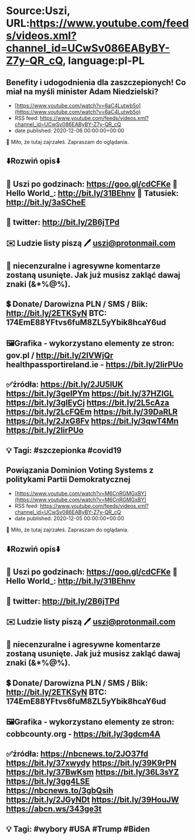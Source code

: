 # Source:Uszi, URL:https://www.youtube.com/feeds/videos.xml?channel_id=UCwSv086EAByBY-Z7y-QR_cQ, language:pl-PL

## Benefity i udogodnienia dla zaszczepionych! Co miał na myśli minister Adam Niedzielski?
 - [https://www.youtube.com/watch?v=6aC4Lutwb5o](https://www.youtube.com/watch?v=6aC4Lutwb5o)
 - RSS feed: https://www.youtube.com/feeds/videos.xml?channel_id=UCwSv086EAByBY-Z7y-QR_cQ
 - date published: 2020-12-06 00:00:00+00:00

🤪 Miło, że tutaj zajrzałeś.  Zapraszam do oglądania.

⬇️Rozwiń opis⬇️
------------------------------------------------------------
👀 Uszi po godzinach: https://goo.gl/cdCFKe
👀 Hello World_: http://bit.ly/31BEhnv
👀 Tatusiek: http://bit.ly/3aSCheE
------------------------------------------------------------
👀 twitter: http://bit.ly/2B6jTPd
------------------------------------------------------------
✉️ Ludzie listy piszą 
🖊️ uszi@protonmail.com
------------------------------------------------------------
👺 niecenzuralne i agresywne komentarze zostaną usunięte.  Jak już musisz zakląć dawaj znaki (&*%@%).
------------------------------------------------------------
💲 Donate/ Darowizna
PLN / SMS / Blik: http://bit.ly/2ETKSyN
BTC: 174EmE88YFtvs6fuM8ZL5yYbik8hcaY6ud
---------------------------------------------------------------
🖼Grafika - wykorzystano elementy ze stron: 
gov.pl / http://bit.ly/2lVWjQr
healthpassportireland.ie - https://bit.ly/2IirPUo
---------------------------------------------------------------
✅źródła:
https://bit.ly/2JU5IUK
https://bit.ly/3geIPYm
https://bit.ly/37HZIGL
https://bit.ly/3glEyCj
https://bit.ly/2L5cAza
https://bit.ly/2LcFQEm
https://bit.ly/39DaRLR
https://bit.ly/2JxG8Fv
https://bit.ly/3qwT4Mn
https://bit.ly/2IirPUo
-------------------------------------------------------------
💡 Tagi: #szczepionka #covid19
--------------------------------------------------------------

## Powiązania Dominion Voting Systems z politykami Partii Demokratycznej
 - [https://www.youtube.com/watch?v=M6CnRGMGxBY](https://www.youtube.com/watch?v=M6CnRGMGxBY)
 - RSS feed: https://www.youtube.com/feeds/videos.xml?channel_id=UCwSv086EAByBY-Z7y-QR_cQ
 - date published: 2020-12-05 00:00:00+00:00

🤪 Miło, że tutaj zajrzałeś.  Zapraszam do oglądania.

⬇️Rozwiń opis⬇️
------------------------------------------------------------
👀 Uszi po godzinach: https://goo.gl/cdCFKe
👀 Hello World_: http://bit.ly/31BEhnv
------------------------------------------------------------
👀 twitter: http://bit.ly/2B6jTPd
------------------------------------------------------------
✉️ Ludzie listy piszą 
🖊️ uszi@protonmail.com
------------------------------------------------------------
👺 niecenzuralne i agresywne komentarze zostaną usunięte.  Jak już musisz zakląć dawaj znaki (&*%@%).
------------------------------------------------------------
💲 Donate/ Darowizna
PLN / SMS / Blik: http://bit.ly/2ETKSyN
BTC: 174EmE88YFtvs6fuM8ZL5yYbik8hcaY6ud
---------------------------------------------------------------
🖼Grafika - wykorzystano elementy ze stron: 
cobbcounty.org - https://bit.ly/3gdcm4A
---------------------------------------------------------------
✅źródła:
https://nbcnews.to/2JO37fd
https://bit.ly/37xwydy
https://bit.ly/39K9rPN
https://bit.ly/37BwKsm
https://bit.ly/36L3sYZ
https://bit.ly/3gg4LSE
https://nbcnews.to/3gbQsih
https://bit.ly/2JGyNDt
https://bit.ly/39HouJW
https://abcn.ws/343ge3t
-------------------------------------------------------------
💡 Tagi: #wybory #USA #Trump #Biden
--------------------------------------------------------------

